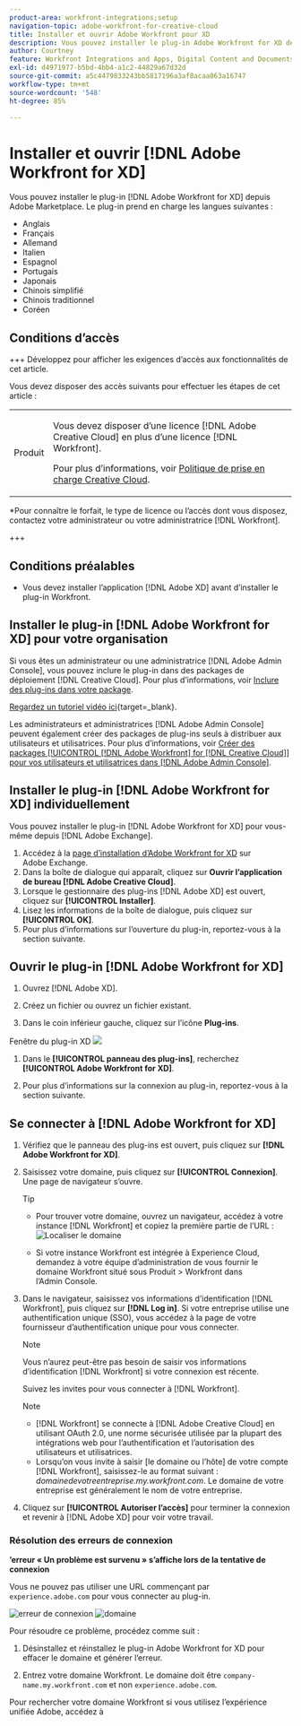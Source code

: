 ```yaml
---
product-area: workfront-integrations;setup
navigation-topic: adobe-workfront-for-creative-cloud
title: Installer et ouvrir Adobe Workfront pour XD
description: Vous pouvez installer le plug-in Adobe Workfront for XD depuis Adobe Marketplace.
author: Courtney
feature: Workfront Integrations and Apps, Digital Content and Documents
exl-id: d4971977-b5bd-4bb4-a1c2-44829a67d32d
source-git-commit: a5c4479833243bb5817196a3af8acaa063a16747
workflow-type: tm+mt
source-wordcount: '548'
ht-degree: 85%

---
```


# Installer et ouvrir [!DNL Adobe Workfront for XD]

Vous pouvez installer le plug-in [!DNL Adobe Workfront for XD] depuis Adobe Marketplace. Le plug-in prend en charge les langues suivantes :

* Anglais
* Français
* Allemand
* Italien
* Espagnol
* Portugais
* Japonais
* Chinois simplifié
* Chinois traditionnel
* Coréen

## Conditions d’accès

+++ Développez pour afficher les exigences d’accès aux fonctionnalités de cet article.

Vous devez disposer des accès suivants pour effectuer les étapes de cet article :

<table style="table-layout:auto"> 
 <col> 
 </col> 
 <col> 
 </col> 
 <tbody> 
 <!-- <tr> 
   <td role="rowheader">[!DNL Adobe Workfront] plan*</td> 
   <td> <p>[!UICONTROL Pro] or higher</p> </td> 
  </tr> 
  <tr data-mc-conditions=""> 
   <td role="rowheader">[!DNL Adobe Workfront] license*</td> 
   <td> <p>[!UICONTROL Work] or [!UICONTROL Plan]</p> </td> 
  </tr> -->
  <tr> 
   <td role="rowheader">Produit</td> 
   <td><p>Vous devez disposer d’une licence [!DNL Adobe Creative Cloud] en plus d’une licence [!DNL Workfront].</p><p>Pour plus d’informations, voir <a href="https://helpx.adobe.com/fr/support/programs/cc-support-policy.html#cce" class="MCXref xref" xrefformat="{para}">Politique de prise en charge Creative Cloud</a>.</p></td> 
  </tr> 
 </tbody> 
</table>

&#42;Pour connaître le forfait, le type de licence ou l’accès dont vous disposez, contactez votre administrateur ou votre administratrice [!DNL Workfront].

+++

## Conditions préalables

* Vous devez installer l’application [!DNL Adobe XD] avant d’installer le plug-in Workfront.

## Installer le plug-in [!DNL Adobe Workfront for XD] pour votre organisation

Si vous êtes un administrateur ou une administratrice [!DNL Adobe Admin Console], vous pouvez inclure le plug-in dans des packages de déploiement [!DNL Creative Cloud]. Pour plus d’informations, voir [Inclure des plug-ins dans votre package](https://helpx.adobe.com/fr/enterprise/using/manage-extensions.html).

[Regardez un tutoriel vidéo ici](https://www.youtube.com/watch?v=zzvXNLIBzrc){target=_blank}.

Les administrateurs et administratrices [!DNL Adobe Admin Console] peuvent également créer des packages de plug-ins seuls à distribuer aux utilisateurs et utilisatrices. Pour plus d’informations, voir [Créer des packages [!UICONTROL [!DNL Adobe Workfront] for [!DNL Creative Cloud]]  pour vos utilisateurs et utilisatrices dans  [!DNL Adobe Admin Console]](/help/quicksilver/administration-and-setup/configure-integrations/create-plugin-only-packages.md).

## Installer le plug-in [!DNL Adobe Workfront for XD] individuellement

Vous pouvez installer le plug-in [!DNL Adobe Workfront for XD] pour vous-même depuis [!DNL Adobe Exchange].

1. Accédez à la [page d’installation d’Adobe Workfront for XD](https://exchange.adobe.com/apps/cc/4c3566f9?pluginId=4c3566f9&amp;workflow=share) sur Adobe Exchange.
1. Dans la boîte de dialogue qui apparaît, cliquez sur **Ouvrir l’application de bureau [!DNL Adobe Creative Cloud]**.
1. Lorsque le gestionnaire des plug-ins [!DNL Adobe XD] est ouvert, cliquez sur **[!UICONTROL Installer]**.
1. Lisez les informations de la boîte de dialogue, puis cliquez sur **[!UICONTROL OK]**.
1. Pour plus d’informations sur l’ouverture du plug-in, reportez-vous à la section suivante.

## Ouvrir le plug-in [!DNL Adobe Workfront for XD]

1. Ouvrez [!DNL Adobe XD].

1. Créez un fichier ou ouvrez un fichier existant.

1. Dans le coin inférieur gauche, cliquez sur l’icône **Plug-ins**.

Fenêtre du plug-in XD ![](assets/xd-plugin-window-350x620.png)

1. Dans le **[!UICONTROL panneau des plug-ins]**, recherchez **[!UICONTROL Adobe Workfront for XD]**.

1. Pour plus d’informations sur la connexion au plug-in, reportez-vous à la section suivante.

## Se connecter à [!DNL Adobe Workfront for XD]

1. Vérifiez que le panneau des plug-ins est ouvert, puis cliquez sur **[!DNL Adobe Workfront for XD]**.
1. Saisissez votre domaine, puis cliquez sur **[!UICONTROL Connexion]**. Une page de navigateur s’ouvre.

   >[!TIP]
   >
   >* Pour trouver votre domaine, ouvrez un navigateur, accédez à votre instance [!DNL Workfront] et copiez la première partie de l’URL :\
   >![Localiser le domaine](assets/domain-350x50.png)
   >
   > * Si votre instance Workfront est intégrée à Experience Cloud, demandez à votre équipe d’administration de vous fournir le domaine Workfront situé sous Produit > Workfront dans l’Admin Console.

1. Dans le navigateur, saisissez vos informations d’identification [!DNL Workfront], puis cliquez sur **[!DNL Log in]**. Si votre entreprise utilise une authentification unique (SSO), vous accédez à la page de votre fournisseur d’authentification unique pour vous connecter.

   >[!NOTE]
   >
   >Vous n’aurez peut-être pas besoin de saisir vos informations d’identification [!DNL Workfront] si votre connexion est récente.

   Suivez les invites pour vous connecter à [!DNL Workfront].

   >[!NOTE]
   >
   >* [!DNL Workfront] se connecte à [!DNL Adobe Creative Cloud] en utilisant OAuth 2.0, une norme sécurisée utilisée par la plupart des intégrations web pour l’authentification et l’autorisation des utilisateurs et utilisatrices.
   >* Lorsqu’on vous invite à saisir [le domaine ou l’hôte] de votre compte [!DNL Workfront], saisissez-le au format suivant : *domainedevotreentreprise.my.workfront.com*. Le domaine de votre entreprise est généralement le nom de votre entreprise.

1. Cliquez sur **[!UICONTROL Autoriser l’accès]** pour terminer la connexion et revenir à [!DNL Adobe XD] pour voir votre travail.

### Résolution des erreurs de connexion

**’erreur « Un problème est survenu » s’affiche lors de la tentative de connexion**


Vous ne pouvez pas utiliser une URL commençant par `experience.adobe.com` pour vous connecter au plug-in.

![erreur de connexion](assets/plugin-log-in-error.png) ![domaine](assets/incorrect-domain.png)


Pour résoudre ce problème, procédez comme suit :

1. Désinstallez et réinstallez le plug-in Adobe Workfront for XD pour effacer le domaine et générer l’erreur.

1. Entrez votre domaine Workfront. Le domaine doit être `company-name.my.workfront.com` et non `experience.adobe.com`.

Pour rechercher votre domaine Workfront si vous utilisez l’expérience unifiée Adobe, accédez à
